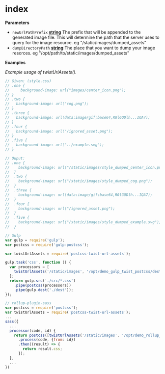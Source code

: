 <!-- Generated by documentation.js. Update this documentation by updating the source code. -->

# index

**Parameters**

-   `newUrlPathPrefix` **[string](https://developer.mozilla.org/en-US/docs/Web/JavaScript/Reference/Global_Objects/String)** The prefix that will be appended to the generated image file. This will determine the path that the server uses to query for the image resource. eg "/static/images/dumped_assets"
-   `dumpDirectoryPath` **[string](https://developer.mozilla.org/en-US/docs/Web/JavaScript/Reference/Global_Objects/String)** The place that you want to dump your image resorces. eg "/opt/path/to/static/images/dumped_assets"

**Examples**

_Example usage of twistUrlAssets()._

```javascript
// Given: (style.css)
// .one {
//     background-image: url("images/center_icon.png");
// }
// .two {
//   background-image: url("cog.png");
// }
// .three {
//   background-image: url(data:image/gif;base64,R0lGODlh...IQA7);
// }
// .four {
//   background-image: url("/ignored_asset.png");
// }
// .five {
//   background-image: url("../example.svg");
// }

// Ouput:
// .one {
//    background-image: url("/static/images/style_dumped_center_icon.png");
//  }
//  .two {
//    background-image: url("/static/images/style_dumped_cog.png");
//  }
//  .three {
//    background-image: url(data:image/gif;base64,R0lGODlh...IQA7);
//  }
//  .four {
//    background-image: url("/ignored_asset.png");
//  }
//  .five {
//    background-image: url("/static/images/style_dumped_example.svg");
//  }

// Gulp
var gulp = require('gulp');
var postcss = require('gulp-postcss');

var twistUrlAssets = require('postcss-twist-url-assets');

gulp.task('css', function () {
  var processors = [
    twistUrlAssets('/static/images', '/opt/demo_gulp_twist_postcss/dest/static/images')
  ];
  return gulp.src('./src/*.css')
    .pipe(postcss(processors))
    .pipe(gulp.dest('./dest'));
});

// rollup-plugin-sass
var postcss = require('postcss');
var twistUrlAssets = require('postcss-twist-url-assets');
...
sass({
  ...
  processor(code, id) {
    return postcss([twistUrlAssets('/static/images', '/opt/demo_rollup_twist_postcss/dest/static/images')])
      .process(code, {from: id})
      .then((result) => {
        return result.css;
      });
  },
  ...
})
```
